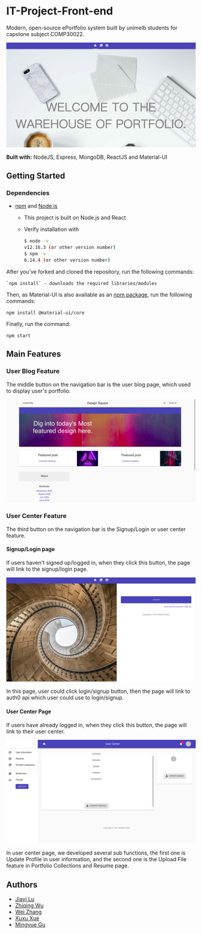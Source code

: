 # IT-Project-Front-end

Modern, open-source ePortfolio system built by unimelb students for capstone subject COMP30022.

![Image text](https://raw.githubusercontent.com/Jiayi-Joyce-Lu/IT-Project-Front-end/master/src/picture/homepageshots.png?token=AOZXEAOZDF7EOHLPVP7IJIC7MYFD4)

**Built with:** NodeJS, Express, MongoDB, ReactJS and Material-UI

## Getting Started

### Dependencies

- [npm](https://www.npmjs.com/get-npm) and [Node.js](https://nodejs.org/en/)

  - This project is built on Node.js and React

  - Verify installation with

    ```bash
    $ node -v
    v12.16.3 (or other version number)
    $ npm -v
    6.14.4 (or other version number)
    ```
After you've forked and cloned the repository, run the following commands:

    `npm install` - downloads the required libraries/modules

Then, as Material-UI is also available as an [npm package](https://www.npmjs.com/package/@material-ui/core), run the following commands:

    npm install @material-ui/core

Finally, run the command:
    
    npm start

## Main Features

### User Blog Feature

The middle button on the navigation bar is the user blog page, which used to display user's portfolio.

![Image text](https://raw.githubusercontent.com/Jiayi-Joyce-Lu/IT-Project-Front-end/master/src/picture/blogpage.png?token=AOZXEAINTUMMIESYNRQVHY27MYHJI)

### User Center Feature

The third button on the navigation bar is the Signup/Login or user center feature.

#### Signup/Login page

If users haven't signed up/logged in, when they click this button, the page will link to the signup/login page.

![Image text](https://raw.githubusercontent.com/Jiayi-Joyce-Lu/IT-Project-Front-end/master/src/picture/loginpage.png?token=AOZXEAPRDLRUHICFVM4JJN27MYICE)

In this page, user could click login/signup button, then the page will link to auth0 api which user could use to login/signup.

#### User Center Page

If users have already logged in, when they click this button, the page will link to their user center.
    
![Image text](https://raw.githubusercontent.com/Jiayi-Joyce-Lu/IT-Project-Front-end/master/src/picture/usercenterpage.png?token=AOZXEAJCGE6E3DERTJC3HCK7MYIIW)

In user center page, we developed several sub functions, the first one is Update Profile in user information, and the second one is the Upload File feature in Portfolio Collections and Resume page.

 ## Authors
 
 - [Jiayi Lu](https://github.com/Jiayi-Joyce-Lu)
 - [Zhiqing Wu](https://github.com/zhiqingw)
 - [Wei Zhang](https://github.com/Proletariatee)
 - [Xuxu Xue](https://github.com/ElliotXue)
 - [Mingyue Gu](https://github.com/gmy0516)



